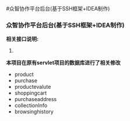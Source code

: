 #众智协作平台后台(基于SSH框架+IDEA制作)
<h3>众智协作平台后台(基于SSH框架+IDEA制作)</h3>
<b>相关接口说明:</b>
<ol>
    <li></li>
</ol>
<b>本项目在原有servlet项目的数据库进行了相关修改</b>
<ul>
    <li>product</li>
    <li>purchase</li> 
    <li>productevalute</li> 
    <li>shoppingcart</li> 
    <li>purchaseaddress</li> 
    <li>collectionInfo</li> 
    <li>browsinghistory</li>
</ul>
